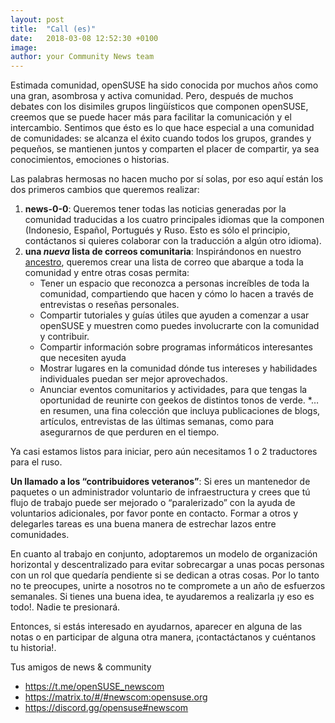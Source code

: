 ```yaml
---
layout: post
title:  "Call (es)"
date:   2018-03-08 12:52:30 +0100
image:
author: your Community News team
---
```

Estimada comunidad,
openSUSE ha sido conocida por muchos años como una gran, asombrosa y activa comunidad. Pero, después de muchos debates con los disimiles grupos lingüísticos que componen openSUSE, creemos que se puede hacer más para facilitar la comunicación y el intercambio. 
Sentimos que ésto es lo que hace especial a una comunidad de comunidades: se alcanza el éxito cuando todos los grupos, grandes y pequeños, se mantienen juntos y comparten el placer de compartir, ya sea conocimientos, emociones o historias.

Las palabras hermosas no hacen mucho por sí solas, por eso aquí están los dos primeros cambios que queremos realizar:

1. __news-0-0__: Queremos tener todas las noticias generadas por la comunidad traducidas a los cuatro principales idiomas que la componen (Indonesio, Español, Portugués y Ruso. Esto es sólo el principio, contáctanos si quieres colaborar con la traducción a algún otro idioma).
2. __una *nueva* lista de correos comunitaria__: Inspirándonos  en nuestro [ancestro](https://en.opensuse.org/Category:Weekly_news_issues), queremos crear una lista de correo que abarque a toda la comunidad y entre otras cosas permita:
    * Tener un espacio que reconozca a personas increíbles de toda la comunidad, compartiendo que hacen y cómo lo hacen a través de entrevistas o reseñas personales.
    * Compartir tutoriales y guías útiles que ayuden a comenzar a usar openSUSE y muestren como puedes involucrarte con la comunidad y contribuir.
    * Compartir información sobre programas informáticos interesantes que necesiten ayuda
    * Mostrar lugares en la comunidad dónde tus intereses y habilidades individuales puedan ser mejor aprovechados.
    * Anunciar eventos comunitarios y actividades, para que tengas la oportunidad de reunirte con geekos de distintos tonos de verde.
    *… en resumen, una fina colección que incluya publicaciones de blogs, artículos, entrevistas de las últimas semanas, como para asegurarnos de que perduren en el tiempo.

Ya casi estamos listos para iniciar, pero aún necesitamos 1 o 2 traductores para el ruso.

__Un llamado a los “contribuidores veteranos”__: Si eres un mantenedor de paquetes o un administrador voluntario de infraestructura y crees que tú flujo de trabajo puede ser mejorado o “paralerizado” con la ayuda de voluntarios adicionales, por favor ponte en contacto. Formar a otros y delegarles tareas es una buena manera de estrechar lazos entre comunidades.

En cuanto al trabajo en conjunto, adoptaremos un modelo de organización horizontal y descentralizado para evitar sobrecargar a unas pocas personas con un rol que quedaría pendiente si se dedican a otras cosas. Por lo tanto no te preocupes, unirte a nosotros no te compromete a un año de esfuerzos semanales. Si tienes una buena idea, te ayudaremos a realizarla ¡y eso es todo!. Nadie te presionará.

Entonces, si estás interesado en ayudarnos, aparecer en alguna de las notas o en participar de alguna otra manera, ¡contactáctanos y cuéntanos tu historia!.

Tus amigos de news & community

* https://t.me/openSUSE_newscom
* https://matrix.to/#/#newscom:opensuse.org
* https://discord.gg/opensuse#newscom
